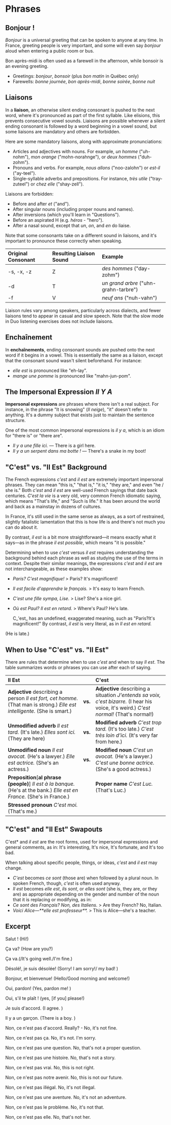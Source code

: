 # Phrases

## Bonjour !

_Bonjour_ is a universal greeting that can be spoken to anyone at any time. In France, greeting people is very important, and some will even say _bonjour_ aloud when entering a public room or bus. 

Bon après-midi is often used as a farewell in the afternoon, while bonsoir is an evening greeting.

* Greetings: _bonjour_, _bonsoir_ \(plus _bon matin_ in Québec only\)
* Farewells: _bonne journée_, _bon après-midi_, _bonne soirée_, _bonne nuit_

## Liaisons

In a **liaison**, an otherwise silent ending consonant is pushed to the next word, where it's pronounced as part of the first syllable. Like elisions, this prevents consecutive vowel sounds. Liaisons are possible whenever a silent ending consonant is followed by a word beginning in a vowel sound, but some liaisons are mandatory and others are forbidden.

Here are some mandatory liaisons, along with approximate pronunciations:

* Articles and adjectives with nouns. For example, _un homme_ \("uh-nohm"\), _mon orange_ \("mohn-norahnge"\), or _deux hommes_ \("duh-zohm"\).
* Pronouns and verbs. For example, _nous allons_ \("noo-zalohn"\) or _est-il_ \("ay-teel"\).
* Single-syllable adverbs and prepositions. For instance, _très utile_ \("tray-zuteel"\) or _chez elle_ \("shay-zell"\).

Liaisons are forbidden:

* Before and after _et_ \("and"\).
* After singular nouns \(including proper nouns and names\).
* After inversions \(which you'll learn in "Questions"\).
* Before an aspirated H \(e.g. _héros_ - "hero"\).
* After a nasal sound, except that _un_, _on_, and _en_ do liaise.

Note that some consonants take on a different sound in liaisons, and it's important to pronounce these correctly when speaking.

| Original Consonant | Resulting Liaison Sound | Example |
| :--- | :--- | :--- |
| -s, -x, -z | Z | _des hommes_ \("day-zohm"\) |
| -d | T | _un grand arbre_ \("uhn-grahn-tarbre"\) |
| -f | V | _neuf ans_ \("nuh-vahn"\) |

Liaison rules vary among speakers, particularly across dialects, and fewer liaisons tend to appear in casual and slow speech. Note that the slow mode in Duo listening exercises does not include liaisons.

## Enchaînement

In **enchaînements**, ending consonant sounds are pushed onto the next word if it begins in a vowel. This is essentially the same as a liaison, except that the consonant sound wasn't silent beforehand. For instance:

* _elle est_ is pronounced like "eh-lay".
* _mange une pomme_ is pronounced like "mahn-jun-pom".

## The Impersonal Expression _Il Y A_

**Impersonal expressions** are phrases where there isn't a real subject. For instance, in the phrase "It is snowing" \(_Il neige_\), "it" doesn't refer to anything. It's a dummy subject that exists just to maintain the sentence structure.

One of the most common impersonal expressions is _il y a_, which is an idiom for "there is" or "there are".

* _Il y a une fille ici._ — There is a girl here.
* _Il y a un serpent dans ma botte !_ — There's a snake in my boot!

## "C'est" vs. "Il Est" Background

The French expressions _c'est_ and _il est_ are extremely important impersonal phrases. They can mean "this is," "that is," "it is," "they are," and even "he / she is." Both _c'est_ and _il est_ are well-used French sayings that date back centuries. _C'est la vie_ is a very old, very common French idiomatic saying, which means "That's life," and "Such is life." It has been around the world and back as a mainstay in dozens of cultures.

In France, it's still used in the same sense as always, as a sort of restrained, slightly fatalistic lamentation that this is how life is and there's not much you can do about it.

By contrast, _il est_ is a bit more straightforward—it means exactly what it says—as in the phrase _il est possible_, which means "it is possible."

Determining when to use _c'est_ versus _il est_ requires understanding the background behind each phrase as well as studying the use of the terms in context. Despite their similar meanings, the expressions _c'est_ and _il est_ are not interchangeable, as these examples show:

* _Paris? C'est magnifique!_ &gt; Paris? It's magnificent!
* _Il est facile d'apprendre le français._ &gt; It's easy to learn French.
* _C'est une fille sympa, Lise._ &gt; Lise? She's a nice girl.
* _Où est Paul? Il est en retard._ &gt; Where's Paul? He's late.

  C_'est_ has an undefined, exaggerated meaning, such as "Paris?It's magnificent!" By contrast, _il est_ is very literal, as in _Il est en retard._

\(He is late.\)

## When to Use "C'est" vs. "Il Est"

There are rules that determine when to use _c'est_ and when to say _Il est_. The table summarizes words or phrases you can use after each of saying.

| **Il Est** |  | **C'est** |
| :--- | :--- | :--- |
| **Adjective** describing a person _Il est fort, cet homme._ \(That man is strong.\) _Elle est intelligente._ \(She is smart.\) | **vs.** | **Adjective** describing a situation _J'entends sa voix, c'est bizarre._ \(I hear his voice, it's weird.\) _C'est normal!_ \(That's normal!\) |
| **Unmodified adverb** _Il est tard._ \(It's late.\) _Elles sont ici._ \(They are here\) | **vs.** | **Modified adverb** _C'est trop tard._ \(It's too late.\) _C'est très loin d'ici._ \(It's very far from here.\) |
| **Unmodified noun** _Il est avocat._ \(He's a lawyer.\) _Elle est actrice._ \(She's an actress.\) | **vs.** | **Modified noun** _C'est un avocat._ \(He's a lawyer.\) _C'est une bonne actrice._ \(She's a good actress.\) |
| **Preposition**\[**al phrase \(people\)**\] _Il est à la banque._ \(He's at the bank.\) _Elle est en France._ \(She's in France.\) |  | **Proper name** _C'est Luc._ \(That's Luc.\) |
| **Stressed pronoun** _C'est moi._ \(That's me.\) |  |  |

## "C'est" and "Il Est" Swapouts

C'est\* and _il est_ are the root forms, used for impersonal expressions and general comments, as in: It's interesting, It's nice, It's fortunate, and It's too bad.

When talking about specific people, things, or ideas, _c'est_ and _il est_ may change.

* _C'est_ becomes _ce_ _sont_ \(those are\) when followed by a plural noun. In spoken French, though, _c'est_ is often used anyway.
* _Il est_ becomes _elle_ _est_, _ils_ _sont_, or _elles_ _sont_ \(she is, they are, or they are\) as appropriate depending on the gender and number of the noun that it is replacing or modifying, as in:
* _Ce_ _sont_ _des Français? Non, des Italiens._ &gt; Are they French? No, Italian.
* _Voici Alice—\*\*elle_ _est_ _professeur\*\*._ &gt; This is Alice—she's a teacher.

## Excerpt

Salut ! \(Hi!\)

Ça va? \(How are you?\)

Ça va.\(/It's going well./I'm fine.\)

Désolé!, je suis désolée! \(Sorry! I am sorry!/ my bad! \)

Bonjour, et bienvenue! \(Hello/Good morning and welcome!\)

Oui, pardon! \(Yes, pardon me! \)

Oui, s'il te plaît ! \(yes, \[if you\] please!\)

Je suis d'accord. \(I agree. \)

Il y a un garçon. \(There is a boy. \)

Non, ce n'est pas d'accord. Really? - No, it's not fine. 

Non, ce n'est pas ça. No, it's not. I'm sorry. 

Non, ce n'est pas une question. No, that's not a proper question.

Non, ce n'est pas une histoire. No, that's not a story. 

Non, ce n'est pas vrai. No, this is not right. 

Non, ce n'est pas notre avenir. No, this is not our future. 

Non, ce n'est pas illégal. No, it's not illegal. 

Non, ce n'est pas une aventure. No, it's not an adventure. 

Non, ce n'est pas le problème. No, it's not that. 

Non, ce n'est pas elle. No, that's not her.

